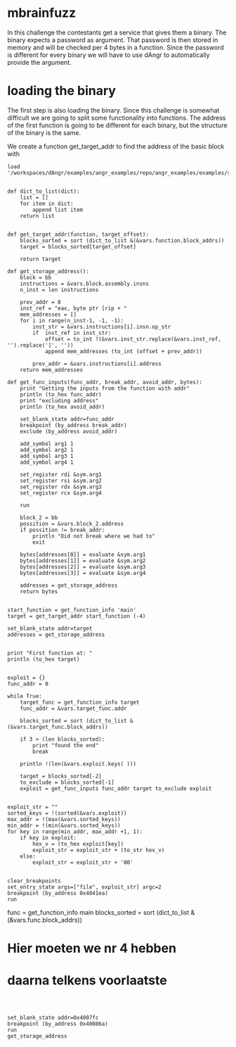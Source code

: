 # mbrainfuzz

In this challenge the contestants get a service that gives them a binary. The binary expects a password as argument. 
That password is then stored in memory and will be checked per 4 bytes in a function. Since the password is different for every binary we will have to use dAngr to automatically provide the argument.


# loading the binary

The first step is also loading the binary. Since this challenge is somewhat difficult we are going to split some functionality into functions. 
The address of the first function is going to be different for each binary, but the structure of the binary is the same. 


We create a function get_target_addr to find the address of the basic block with 

```
load '/workspaces/dAngr/examples/angr_examples/repo/angr_examples/examples/secuinside2016mbrainfuzz/sample_2'


def dict_to_list(dict):
    list = []
    for item in dict:
        append list item
    return list


def get_target_addr(function, target_offset):
    blocks_sorted = sort (dict_to_list &(&vars.function.block_addrs))
    target = blocks_sorted[target_offset]
    
    return target
```

```
def get_storage_address():
    block = bb
    instructions = &vars.block.assembly.insns
    n_inst = len instructions

    prev_addr = 0
    inst_ref = "eax, byte ptr [rip + "
    mem_addresses = []
    for i in range(n_inst-1, -1, -1):
        inst_str = &vars.instructions[i].insn.op_str
        if  inst_ref in inst_str:
            offset = to_int !(&vars.inst_str.replace(&vars.inst_ref, '').replace(']', ''))
            append mem_addresses (to_int (offset + prev_addr))
        
        prev_addr = &vars.instructions[i].address
    return mem_addresses

def get_func_inputs(func_addr, break_addr, avoid_addr, bytes):
    print "Getting the inputs from the function with addr"
    println (to_hex func_addr)
    print "excluding address"
    println (to_hex avoid_addr)

    set_blank_state addr=func_addr
    breakpoint (by_address break_addr)
    exclude (by_address avoid_addr)
    
    add_symbol arg1 1
    add_symbol arg2 1
    add_symbol arg3 1
    add_symbol arg4 1

    set_register rdi &sym.arg1
    set_register rsi &sym.arg2
    set_register rdx &sym.arg3
    set_register rcx &sym.arg4

    run

    block_2 = bb
    possition = &vars.block_2.address
    if possition != break_addr:
        println "Did not break where we had to"
        exit
    
    bytes[addresses[0]] = evaluate &sym.arg1
    bytes[addresses[1]] = evaluate &sym.arg2
    bytes[addresses[2]] = evaluate &sym.arg3
    bytes[addresses[3]] = evaluate &sym.arg4

    addresses = get_storage_address
    return bytes


```

```
start_function = get_function_info 'main'
target = get_target_addr start_function (-4)

set_blank_state addr=target
addresses = get_storage_address


print "First function at: "
println (to_hex target)


exploit = {}
func_addr = 0

while True:
    target_func = get_function_info target
    func_addr = &vars.target_func.addr

    blocks_sorted = sort (dict_to_list &(&vars.target_func.block_addrs))
    
    if 3 > (len blocks_sorted):
        print "found the end"
        break

    println !(len(&vars.exploit.keys( )))
    
    target = blocks_sorted[-2]
    to_exclude = blocks_sorted[-1]
    exploit = get_func_inputs func_addr target to_exclude exploit
    

exploit_str = ""
sorted_keys = !(sorted(&vars.exploit))
max_addr = !(max(&vars.sorted_keys))
min_addr = !(min(&vars.sorted_keys))
for key in range(min_addr, max_addr +1, 1):
    if key in exploit:
        hex_v = (to_hex exploit[key])
        exploit_str = exploit_str + (to_str hex_v)
    else:
        exploit_str = exploit_str + '00'


clear_breakpoints
set_entry_state args=["file", exploit_str] argc=2
breakpoint (by_address 0x4041ea)
run

```





func = get_function_info main
blocks_sorted = sort (dict_to_list &(&vars.func.block_addrs))
# Hier moeten we nr 4 hebben

# daarna telkens voorlaatste


```



set_blank_state addr=0x4007fc
breakpoint (by_address 0x40086a)
run
get_storage_address
```